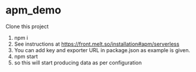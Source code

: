 # apm_demo

Clone this project
1. npm i
2. See instructions at https://front.melt.so/installation#apm/serverless
3. You can add key and exporter URL in package.json as example is given.
4. npm start
5. so this will start producing data as per configuration
